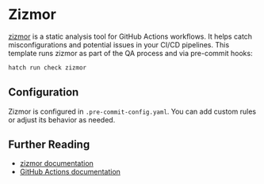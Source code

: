 # Zizmor

[zizmor](https://github.com/woodruffw/zizmor) is a static analysis tool for GitHub Actions workflows. It helps catch misconfigurations and potential issues in your CI/CD pipelines. This template runs zizmor as part of the QA process and via pre-commit hooks:

```bash
hatch run check zizmor
```

## Configuration

Zizmor is configured in `.pre-commit-config.yaml`. You can add custom rules or adjust its behavior as needed.

## Further Reading

- [zizmor documentation](https://github.com/woodruffw/zizmor)
- [GitHub Actions documentation](https://docs.github.com/en/actions)
